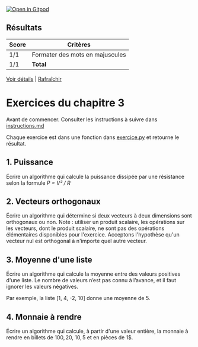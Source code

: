 [![Open in Gitpod](https://gitpod.io/button/open-in-gitpod.svg)](https://gitpod-redirect-0.herokuapp.com/)


## Résultats
Score | Critères
--- | ---
1/1 | Formater des mots en majuscules
1/1 | **Total**

[Voir détails](./logs/tests_results.txt) | [Rafraîchir](../../)
# Exercices du chapitre 3

Avant de commencer. Consulter les instructions à suivre dans [instructions.md](instructions.md)

Chaque exercice est dans une fonction dans [exercice.py](exercice.py) et retourne le résultat.

## 1. Puissance

Écrire un algorithme qui calcule la puissance dissipée par une résistance selon la formule _P = V² / R_

## 2. Vecteurs orthogonaux

Écrire un algorithme qui détermine si deux vecteurs à deux dimensions sont orthogonaux ou non. Note : utiliser un produit scalaire, les opérations sur les vecteurs, dont le produit scalaire, ne sont pas des opérations élémentaires disponibles pour l'exercice. Acceptons l'hypothèse qu'un vecteur nul est orthogonal à n'importe quel autre vecteur.

## 3. Moyenne d'une liste

Écrire un algorithme qui calcule la moyenne entre des valeurs positives d'une liste. Le nombre de valeurs n’est pas connu à l’avance, et il faut ignorer les valeurs négatives.

Par exemple, la liste [1, 4, -2, 10] donne une moyenne de 5.

## 4. Monnaie à rendre

Écrire un algorithme qui calcule, à partir d'une valeur entière, la monnaie à rendre en billets de 100$, 20$, 10$, 5$ et en pièces de 1$.
